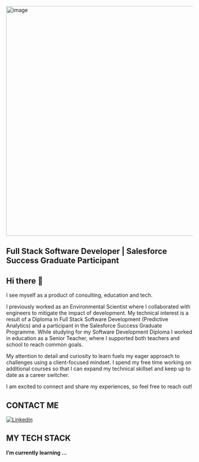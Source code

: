 <img width="618" alt="image" src="https://github.com/SashG91/SashG91/assets/97494070/dc885ed4-b3d7-403f-949d-759f1ec0fd80">


## Full Stack Software Developer | Salesforce Success Graduate Participant

## Hi there 👋
I see myself as a product of consulting, education and tech. 

I previously worked as an Environmental Scientist where I collaborated with engineers to mitigate the impact of development. My technical interest is a result of a Diploma in Full Stack Software Development (Predictive Analytics) and a participant in the Salesforce Success Graduate Programme. While studying for my Software Development Diploma I worked in education as a Senior Teacher, where I supported both teachers and school to reach common goals.

My attention to detail and curiosity to learn fuels my eager approach to challenges using a client-focused mindset. I spend my free time working on additional courses so that I can expand my technical skillset and keep up to date as a career switcher.

I am excited to connect and share my experiences, so feel free to reach out!


## CONTACT ME
<a href="https://www.linkedin.com/in/sashen-govender-24b2a695/">
  <img
    alt="Linkedin" target="_blank" rel="noopener noreferrer"
    src="https://img.shields.io/badge/linkedin-0077B5?logo=linkedin&logoColor=white&style=for-the-badge"
  />
</a>

## MY TECH STACK
 **I’m currently learning ...**

